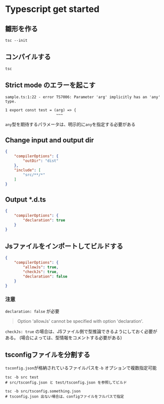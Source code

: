 # Typescript get started

## 雛形を作る

```shell
tsc --init
```

## コンパイルする

```shell
tsc
```

## Strict mode のエラーを起こす

```shell
sample.ts:1:22 - error TS7006: Parameter 'arg' implicitly has an 'any' type.

1 export const test = (arg) => {
                       ~~~
```

`any`型を期待するパラメータは、明示的に`any`を指定する必要がある

## Change input and output dir

```json
{
    "compilerOptions": {
        "outDir": "dist"
    },
    "include": [
        "src/**/*"
    ]
}
```

## Output *.d.ts

```json
{
    "compilerOptions": {
        "declaration": true
    }
}
```

## Jsファイルをインポートしてビルドする

```json
{
    "compilerOptions": {
        "allowJs": true,
        "checkJs": true,
        "declaration": false
    }
}
```

### 注意
`declaration: false` が必要
> Option 'allowJs' cannot be specified with option 'declaration'.

`checkJs: true` の場合は、JSファイル側で型推論できるようにしておく必要がある。
(場合によっては、型情報をコメントする必要がある)

## tsconfigファイルを分割する

`tsconfig.json`が格納されているファイルパスを`-b` オプションで複数指定可能

```shell
tsc -b src test
# src/tsconfig.json と test/tsconfig.json を参照してビルド

tsc -b src/tsconfig.something.json
# tsconfig.json 出ない場合は、configファイルをフルパスで指定
```
